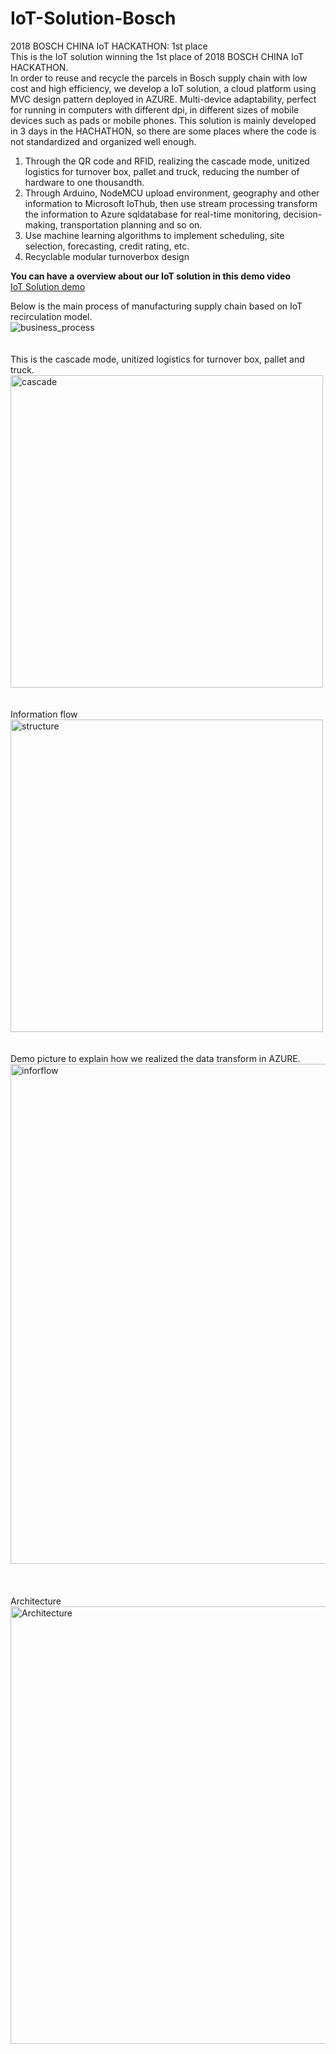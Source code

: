 # IoT-Solution-Bosch

2018 BOSCH CHINA IoT HACKATHON: 1st place </br>
This is the IoT solution winning the 1st place of 2018 BOSCH CHINA IoT HACKATHON.</br>
In order to reuse and recycle the parcels in Bosch supply chain with low cost and high efficiency, we develop a IoT solution, a cloud platform using MVC design pattern deployed in AZURE. Multi-device adaptability, perfect for running in computers with different dpi, in different sizes of mobile devices such as pads or mobile phones. This solution is mainly developed in 3 days in the HACHATHON, so there are some places where the code is not standardized and organized well enough.

<ol>
  <li>Through the QR code and RFID, realizing the cascade mode, unitized logistics for turnover box, pallet and truck, reducing the number of hardware to one thousandth. </li>
  <li>Through Arduino, NodeMCU upload environment, geography and other information to Microsoft IoThub, then use stream processing transform the information to Azure sqldatabase for real-time monitoring, decision-making, transportation planning and so on. </li>
  <li>Use machine learning algorithms to implement scheduling, site selection, forecasting, credit rating, etc. </li>
  <li>Recyclable modular turnoverbox design </li>
</ol>

<b>You can have a overview about our IoT solution in this demo video </b></br>
[IoT Solution demo](https://www.bilibili.com/video/av37182454/)

Below is the main process of manufacturing supply chain based on IoT recirculation model.</br>
<img src="https://github.com/XinjieInformatik/IoT-Solution-Bosch/blob/master/pic/business_process.PNG" alt="business_process"/> </br></br></br>
This is the cascade mode, unitized logistics for turnover box, pallet and truck.</br>
<img src="https://github.com/XinjieInformatik/IoT-Solution-Bosch/blob/master/pic/cascade.PNG" width="500" alt="cascade"/> </br></br></br>
Information flow</br>
<img src="https://github.com/XinjieInformatik/IoT-Solution-Bosch/blob/master/pic/structure.PNG" width="500" alt="structure"/> </br></br></br> 
Demo picture to explain how we realized the data transform in AZURE.</br>
<img src="https://github.com/XinjieInformatik/IoT-Solution-Bosch/blob/master/pic/inforflow.PNG" width="800" alt="inforflow"/> </br></br></br>  
Architecture</br>
<img src="https://github.com/XinjieInformatik/IoT-Solution-Bosch/blob/master/pic/Architecture.PNG" width="700" alt="Architecture"/> </br></br></br> 


